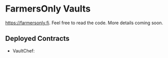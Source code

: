 # FarmersOnly Vaults

https://farmersonly.fi. Feel free to read the code. More details coming soon.

## Deployed Contracts

- VaultChef: 
